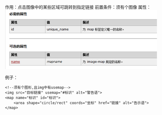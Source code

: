 作用：点击图像中的某些区域可跳转到指定链接
前置条件：须有个图像
属性：
![](/img/Language/HTML/map/b1e5f3ff-8ac7-475a-bf5d-c9c8c4e51621.png)

例子：
```
<!--须有个图形,且img中有usemap-->
<img src="目标链接" usemap="#标识" alt="警告语">
<map name="标识" id="标识">
    <area shape="circle/rect" coords="坐标" href="链接" alt="告示语">
</map>
```


 